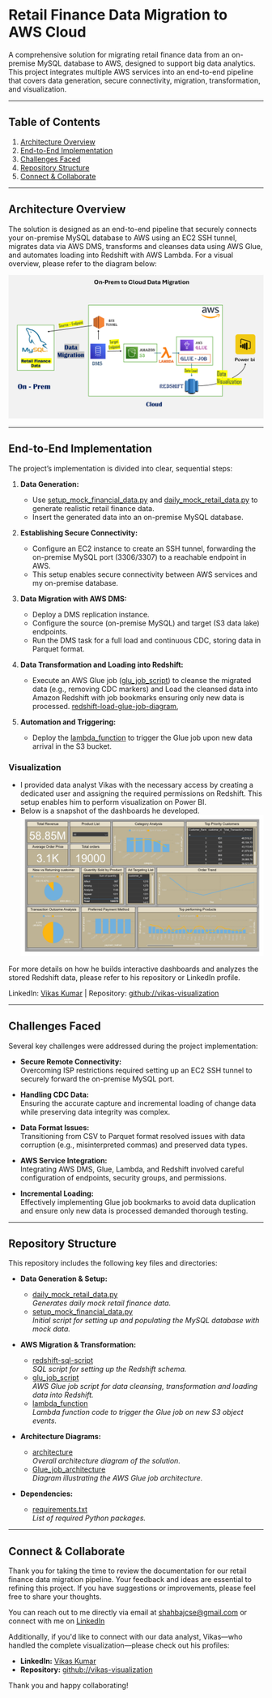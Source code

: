 # Retail Finance Data Migration to AWS Cloud

A comprehensive solution for migrating retail finance data from an on-premise MySQL database to AWS, designed to support big data analytics. This project integrates multiple AWS services into an end-to-end pipeline that covers data generation, secure connectivity, migration, transformation, and visualization.

---

## Table of Contents

1. [Architecture Overview](#architecture-overview)
2. [End-to-End Implementation](#end-to-end-implementation)
3. [Challenges Faced](#challenges-faced)
4. [Repository Structure](#repository-structure)
5. [Connect & Collaborate](-#Connect-&-Collaborate)

---

## Architecture Overview

The solution is designed as an end-to-end pipeline that securely connects your on-premise MySQL database to AWS using an EC2 SSH tunnel, migrates data via AWS DMS, transforms and cleanses data using AWS Glue, and automates loading into Redshift with AWS Lambda. For a visual overview, please refer to the diagram below:

![Overall Architecture](./architecture.png)

---

## End-to-End Implementation

The project’s implementation is divided into clear, sequential steps:

1. **Data Generation:**
   - Use [setup_mock_financial_data.py](./setup_mock_financial_data.py) and [daily_mock_retail_data.py](./daily_mock_retail_data.py) to generate realistic retail finance data.
   - Insert the generated data into an on-premise MySQL database.

2. **Establishing Secure Connectivity:**
   - Configure an EC2 instance to create an SSH tunnel, forwarding the on-premise MySQL port (3306/3307) to a reachable endpoint in AWS.
   - This setup enables secure connectivity between AWS services and my on-premise database.

3. **Data Migration with AWS DMS:**
   - Deploy a DMS replication instance.
   - Configure the source (on-premise MySQL) and target (S3 data lake) endpoints.
   - Run the DMS task for a full load and continuous CDC, storing data in Parquet format.

4. **Data Transformation and Loading into Redshift:**
   - Execute an AWS Glue job ([glu_job_script](./glu_job_script)) to cleanse the migrated data (e.g., removing CDC markers) and Load the cleansed data into Amazon Redshift with job bookmarks ensuring only new         data is processed.
  [redshift-load-glue-job-diagram](./redshift-load-glue-job.jpg),

5. **Automation and Triggering:**
   - Deploy the [lambda_function](./lambda_function.py) to trigger the Glue job upon new data arrival in the S3 bucket.

### Visualization

- I provided data analyst Vikas with the necessary access by creating a dedicated user and assigning the required permissions on Redshift. This setup enables him to perform visualization on Power BI. 
- Below is a snapshot of the dashboards he developed.
![Dashboard Snapshot](retail_finance_dashboard.jpg)

For more details on how he builds interactive dashboards and analyzes the stored Redshift data, please refer to his repository or LinkedIn profile.
  
LinkedIn: [Vikas Kumar](https://www.linkedin.com/in/vikas-singh00/) | Repository: [github://vikas-visualization](github://vikas-visualization)

---

## Challenges Faced

Several key challenges were addressed during the project implementation:

- **Secure Remote Connectivity:**  
  Overcoming ISP restrictions required setting up an EC2 SSH tunnel to securely forward the on-premise MySQL port.

- **Handling CDC Data:**  
  Ensuring the accurate capture and incremental loading of change data while preserving data integrity was complex.

- **Data Format Issues:**  
  Transitioning from CSV to Parquet format resolved issues with data corruption (e.g., misinterpreted commas) and preserved data types.

- **AWS Service Integration:**  
  Integrating AWS DMS, Glue, Lambda, and Redshift involved careful configuration of endpoints, security groups, and permissions.

- **Incremental Loading:**  
  Effectively implementing Glue job bookmarks to avoid data duplication and ensure only new data is processed demanded thorough testing.

---

## Repository Structure

This repository includes the following key files and directories:

- **Data Generation & Setup:**
  - [daily_mock_retail_data.py](./daily_mock_retail_data.py)  
    *Generates daily mock retail finance data.*
  - [setup_mock_financial_data.py](./setup_mock_financial_data.py)  
    *Initial script for setting up and populating the MySQL database with mock data.*

- **AWS Migration & Transformation:**
  - [redshift-sql-script](./redshift-sql-script.txt)  
    *SQL script for setting up the Redshift schema.*
  - [glu_job_script](./glu_job_script.py)  
    *AWS Glue job script for data cleansing, transformation and loading data into Redshift.*
  - [lambda_function](./lambda_function.py)  
    *Lambda function code to trigger the Glue job on new S3 object events.*

- **Architecture Diagrams:**
  - [architecture](./architecture.png)  
    *Overall architecture diagram of the solution.*
  - [Glue_job_architecture](./Glue_job_architecture.jpg)  
    *Diagram illustrating the AWS Glue job architecture.*

- **Dependencies:**
  - [requirements.txt](./requirements.txt)  
    *List of required Python packages.*

---

## Connect & Collaborate

Thank you for taking the time to review the documentation for our retail finance data migration pipeline. Your feedback and ideas are essential to refining this project. If you have suggestions or improvements, please feel free to share your thoughts.

You can reach out to me directly via email at [shahbajcse@gmail.com](mailto:shahbajcse@gmail.com) or connect with me on [LinkedIn](https://www.linkedin.com/in/mdshahbaj/)

Additionally, if you'd like to connect with our data analyst, Vikas—who handled the complete visualization—please check out his profiles:
- **LinkedIn:** [Vikas Kumar](https://www.linkedin.com/in/vikas-singh00/)
- **Repository:** [github://vikas-visualization](github://vikas-visualization)

Thank you and happy collaborating!
